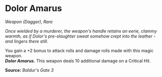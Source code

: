 # Dolor Amarus
*Weapon (Dagger), Rare*

*Once wielded by a murderer, the weapon's handle retains an eerie, clammy warmth, as if Dolor's pre-slaughter sweat somehow crept into the leather - and lingers there still.*

You gain a +2 bonus to attack rolls and damage rolls made with this magic weapon.  
***Dolor Amarus.*** This weapon deals 10 additional damage on a Critical Hit.



**Source:** *Baldur's Gate 3*